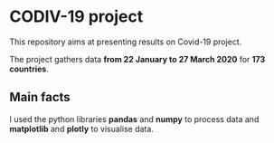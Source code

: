 # CODIV-19 project

This repository aims at presenting results on Covid-19 project.

The project gathers data **from 22 January to 27 March 2020** for **173 countries**.

## Main facts

I used the python libraries **pandas** and **numpy** to process data and **matplotlib** and **plotly** to visualise data.
